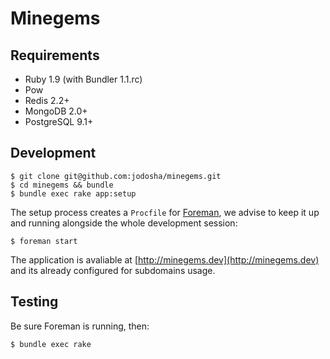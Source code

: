 # Minegems

## Requirements

  * Ruby 1.9 (with Bundler 1.1.rc)
  * Pow
  * Redis 2.2+
  * MongoDB 2.0+
  * PostgreSQL 9.1+

## Development

    $ git clone git@github.com:jodosha/minegems.git
    $ cd minegems && bundle
    $ bundle exec rake app:setup

The setup process creates a `Procfile` for [Foreman](http://ddollar.github.com/foreman/),
we advise to keep it up and running alongside the whole development session:

    $ foreman start

The application is avaliable at
[http://minegems.dev](http://minegems.dev) and its already configured
for subdomains usage.

## Testing

Be sure Foreman is running, then:

    $ bundle exec rake
